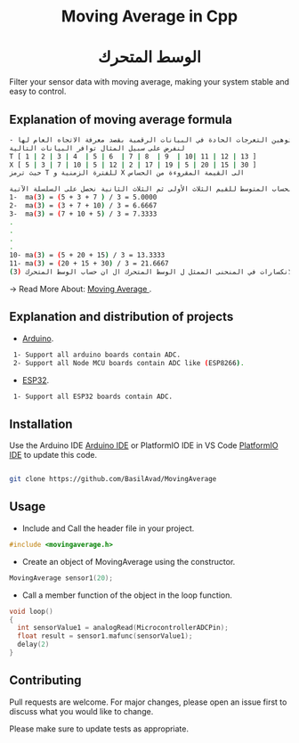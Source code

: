 <h1 align="center"> Moving Average in Cpp </h1>
<h1 align="center"> الوسط المتحرك </h1>
Filter your sensor data with moving average, making your system stable and easy to control.

## Explanation of moving average formula
 
```bash
- تعريف: الأوساط المتحركة تستخدم في توهين التعرجات الحادة في البيانات الرقمية بقصد معرفة الاتجاه العام لها..
لنفرض على سبيل المثال توافر البيانات التالية 
T [ 1 | 2 | 3 | 4  | 5 | 6  | 7 | 8  | 9  | 10| 11 | 12 | 13 ]
X [ 5 | 3 | 7 | 10 | 5 | 12 | 2 | 17 | 19 | 5 | 20 | 15 | 30 ]
حيث ترمز T للفترة الزمنية و X الى القيمة المقروءة من الحساس 

على سبيل المثال لو قمنا بحساب المتوسط للقيم الثلاث الأولى ثم الثلاث الثانية نحصل على السلسلة الآتية:
1-  ma(3) = (5 + 3 + 7 ) / 3 = 5.0000
2-  ma(3) = (3 + 7 + 10) / 3 = 6.6667
3-  ma(3) = (7 + 10 + 5) / 3 = 7.3333
.
.
.
.
10- ma(3) = (5 + 20 + 15) / 3 = 13.3333
11- ma(3) = (20 + 15 + 30) / 3 = 21.6667
كلما زاد عدد الفترات الداخلة في حساب المتوسط ازداد التوهين وقلت لاعوجاجات و الانكسارات في المنحنى الممثل ل الوسط المتحرك ال ان حساب الوسط المتحرك (3)ma يؤدي الى توهين النكسارات اكثر من (3)ma و (7)ma أكثر و أكثر....
```
-> Read More About: [Moving Average ](https://en.wikipedia.org/wiki/Moving_average).

## Explanation and distribution of projects
 * [Arduino](https://github.com/BasilAvad/MovingAverage/tree/main/Examples/arduino).
 ```bash
  1- Support all arduino boards contain ADC.
  2- Support all Node MCU boards contain ADC like (ESP8266).
 ```
 * [ESP32](https://github.com/BasilAvad/MovingAverage/tree/main/Examples/esp32).
 ```bash
  1- Support all ESP32 boards contain ADC.
 ```
## Installation
Use the Arduino IDE [Arduino IDE](https://www.arduino.cc/en/software) or PlatformIO IDE in VS Code [PlatformIO IDE](https://platformio.org) to update this code.
```bash

git clone https://github.com/BasilAvad/MovingAverage

```
## Usage
* Include and Call the header file in your project.
```cpp
#include <movingaverage.h>
```
* Create an object of MovingAverage using the constructor.
```cpp
MovingAverage sensor1(20);
```
*  Call a member function of the object in the loop function.
```cpp
void loop()
{
  int sensorValue1 = analogRead(MicrocontrollerADCPin);
  float result = sensor1.mafunc(sensorValue1);
  delay(2)
}
```
## Contributing



Pull requests are welcome. For major changes, please open an issue first to discuss what you would like to change.



Please make sure to update tests as appropriate.
